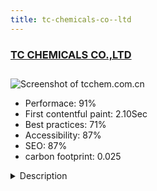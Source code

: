 ```yaml
---
title: tc-chemicals-co--ltd
---
```


<div style="height: 3rem">
  <a href="http://www.tcchem.com.cn"><h3>TC CHEMICALS CO.,LTD</h3></a>
</div>
<img loading="lazy" src="/images/thumbs/tcchem.com.cn.jpg" alt="Screenshot of tcchem.com.cn" />
<ul>
  <li>Performace: 91%</li>
  <li>
    First contentful paint:
    2.10Sec
  </li>
  <li>Best practices: 71%</li>
  <li>Accessibility: 87%</li>
  <li>SEO: 87%</li>
  <li>carbon footprint: 0.025</li>
</ul>
<details>
  <summary>Description</summary>
  <p>TC CHEMICALS CO.,LTD, is formally established on November 18, 2004, Its predecessor Anhui Tianchang Organic Chemical Plant is established in 1998, which is the organotitanium pilot base of Shanghai Institute of Organic Chemistry. We have been focusing on titanate products over 10 years.The site template is custom developed based on WARP 7. The article component uses K2 and the product's product title is as important as the CAS number. Therefore, the K2 field is used to implement the product information in an effort to achieve a good balance between SEO.</p>
</details>

